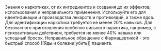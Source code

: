Знания о наркотиках, от их ингредиентов и создания до их эффектов; использования и неправильного применения. Используйте его для идентификации и производства лекарств и противоядий, а также ядов. Для идентификации наркотика требуется не менее 20% навыков. Для безопасного приготовления особенно сильного наркотика, например, с психоактивным действием, требуется не менее 40% навыка или успешный бросок. Неправильное обращение с Фармацевтикой - это быстрый способ [[Яды и болезни|убить]] пациента.